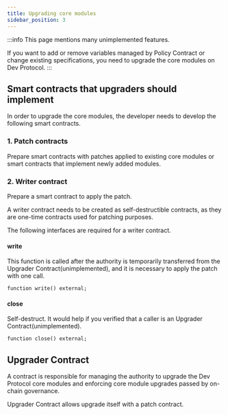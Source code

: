```yaml
---
title: Upgrading core modules
sidebar_position: 3
---
```


:::info
This page mentions many unimplemented features.

If you want to add or remove variables managed by Policy Contract or change existing specifications, you need to upgrade the core modules on Dev Protocol.
:::

## Smart contracts that upgraders should implement

In order to upgrade the core modules, the developer needs to develop the following smart contracts.

### 1. Patch contracts

Prepare smart contracts with patches applied to existing core modules or smart contracts that implement newly added modules.

### 2. Writer contract

Prepare a smart contract to apply the patch.

A writer contract needs to be created as self-destructible contracts, as they are one-time contracts used for patching purposes.

The following interfaces are required for a writer contract.

#### write

This function is called after the authority is temporarily transferred from the Upgrader Contract(unimplemented), and it is necessary to apply the patch with one call.

```solidity
function write() external;
```

#### close

Self-destruct. It would help if you verified that a caller is an Upgrader Contract(unimplemented).

```solidity
function close() external;
```

## Upgrader Contract

A contract is responsible for managing the authority to upgrade the Dev Protocol core modules and enforcing core module upgrades passed by on-chain governance.

Upgrader Contract allows upgrade itself with a patch contract.
